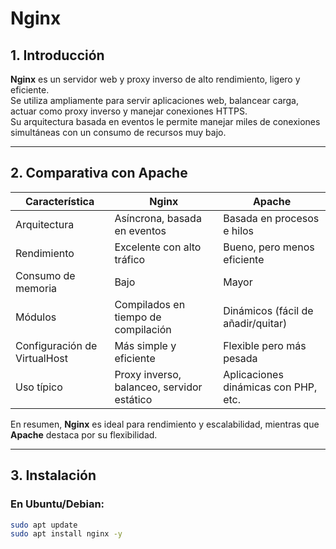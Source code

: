 # Nginx



## 1. Introducción

**Nginx** es un servidor web y proxy inverso de alto rendimiento, ligero y eficiente.  
Se utiliza ampliamente para servir aplicaciones web, balancear carga, actuar como proxy inverso y manejar conexiones HTTPS.  
Su arquitectura basada en eventos le permite manejar miles de conexiones simultáneas con un consumo de recursos muy bajo.

---

## 2. Comparativa con Apache

| Característica              | Nginx                                     | Apache                                   |
|-----------------------------|-------------------------------------------|------------------------------------------|
| Arquitectura                | Asíncrona, basada en eventos              | Basada en procesos e hilos               |
| Rendimiento                 | Excelente con alto tráfico                | Bueno, pero menos eficiente              |
| Consumo de memoria          | Bajo                                      | Mayor                                   |
| Módulos                     | Compilados en tiempo de compilación       | Dinámicos (fácil de añadir/quitar)       |
| Configuración de VirtualHost| Más simple y eficiente                     | Flexible pero más pesada                 |
| Uso típico                  | Proxy inverso, balanceo, servidor estático | Aplicaciones dinámicas con PHP, etc.     |

En resumen, **Nginx** es ideal para rendimiento y escalabilidad, mientras que **Apache** destaca por su flexibilidad.

---

## 3. Instalación

### En Ubuntu/Debian:

```bash
sudo apt update
sudo apt install nginx -y

